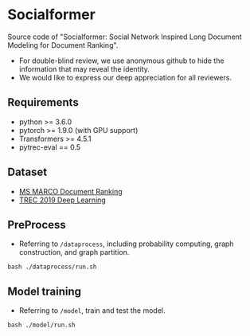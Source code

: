 # Socialformer
Source code of "Socialformer: Social Network Inspired Long Document Modeling for Document Ranking". 

+ For double-blind review, we use anonymous github to hide the information that may reveal the identity.
+ We would like to express our deep appreciation for all reviewers.

## Requirements
+ python >= 3.6.0
+ pytorch >= 1.9.0 (with GPU support)
+ Transformers >= 4.5.1
+ pytrec-eval == 0.5

## Dataset
+ [MS MARCO Document Ranking](https://github.com/microsoft/MSMARCO-Document-Ranking)
+ [TREC 2019 Deep Learning](https://microsoft.github.io/msmarco/TREC-Deep-Learning-2019.html)

## PreProcess
+ Referring to `/dataprocess`, including probability computing, graph construction, and graph partition.

```
bash ./dataprocess/run.sh
```

## Model training

+ Referring to `/model`, train and test the model.

```
bash ./model/run.sh
```
